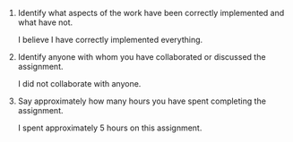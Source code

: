 1. Identify what aspects of the work have been correctly implemented and what have not.

	I believe I have correctly implemented everything.


2. Identify anyone with whom you have collaborated or discussed the assignment.

	I did not collaborate with anyone.


3. Say approximately how many hours you have spent completing the assignment.

	I spent approximately 5 hours on this assignment.